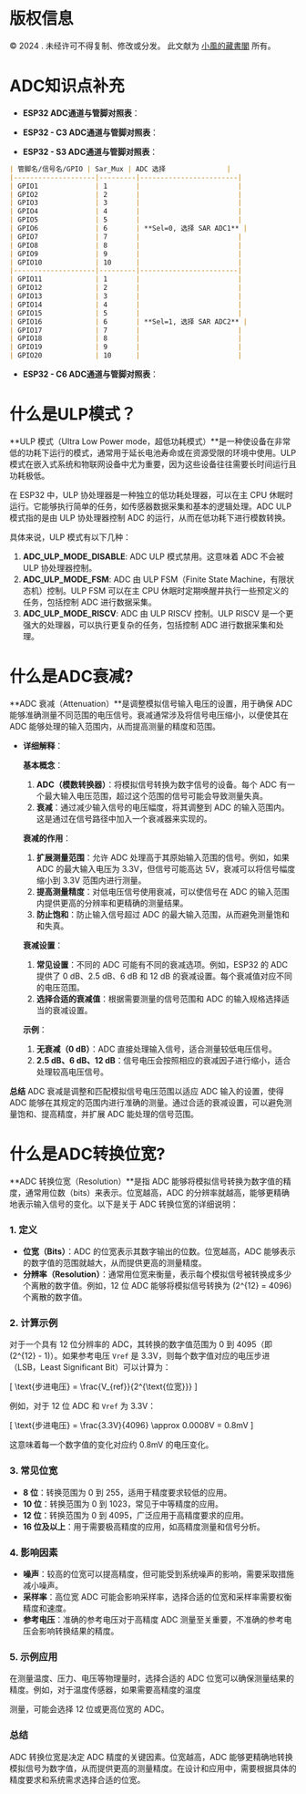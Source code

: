 # 版权信息

© 2024 . 未经许可不得复制、修改或分发。 此文献为 [小風的藏書閣](https://t.me/xfp2333) 所有。

# ADC知识点补充

- **ESP32 ADC通道与管脚对照表**：

- **ESP32 - C3 ADC通道与管脚对照表**：

- **ESP32 - S3 ADC通道与管脚对照表**：

```markdown
| 管脚名/信号名/GPIO | Sar_Mux | ADC 选择               |
|--------------------|---------|------------------------|
| GPIO1              | 1       |                        |
| GPIO2              | 2       |                        |
| GPIO3              | 3       |                        |
| GPIO4              | 4       |                        |
| GPIO5              | 5       |                        |
| GPIO6              | 6       | **Sel=0, 选择 SAR ADC1** |
| GPIO7              | 7       |                        |
| GPIO8              | 8       |                        |
| GPIO9              | 9       |                        |
| GPIO10             | 10      |                        |
|--------------------|---------|------------------------|
| GPIO11             | 1       |                        |
| GPIO12             | 2       |                        |
| GPIO13             | 3       |                        |
| GPIO14             | 4       |                        |
| GPIO15             | 5       |                        |
| GPIO16             | 6       | **Sel=1, 选择 SAR ADC2** |
| GPIO17             | 7       |                        |
| GPIO18             | 8       |                        |
| GPIO19             | 9       |                        |
| GPIO20             | 10      |                        |
```

- **ESP32 - C6 ADC通道与管脚对照表**：

# 什么是ULP模式？

**ULP 模式（Ultra Low Power mode，超低功耗模式）**是一种使设备在非常低的功耗下运行的模式，通常用于延长电池寿命或在资源受限的环境中使用。ULP 模式在嵌入式系统和物联网设备中尤为重要，因为这些设备往往需要长时间运行且功耗极低。

在 ESP32 中，ULP 协处理器是一种独立的低功耗处理器，可以在主 CPU 休眠时运行。它能够执行简单的任务，如传感器数据采集和基本的逻辑处理。ADC ULP 模式指的是由 ULP 协处理器控制 ADC 的运行，从而在低功耗下进行模数转换。

具体来说，ULP 模式有以下几种：

1. **ADC_ULP_MODE_DISABLE**: ADC ULP 模式禁用。这意味着 ADC 不会被 ULP 协处理器控制。
2. **ADC_ULP_MODE_FSM**: ADC 由 ULP FSM（Finite State Machine，有限状态机）控制。ULP FSM 可以在主 CPU 休眠时定期唤醒并执行一些预定义的任务，包括控制 ADC 进行数据采集。
3. **ADC_ULP_MODE_RISCV**: ADC 由 ULP RISCV 控制。ULP RISCV 是一个更强大的处理器，可以执行更复杂的任务，包括控制 ADC 进行数据采集和处理。

# 什么是ADC衰减?

**ADC 衰减（Attenuation）**是调整模拟信号输入电压的设置，用于确保 ADC 能够准确测量不同范围的电压信号。衰减通常涉及将信号电压缩小，以便使其在 ADC 能够处理的输入范围内，从而提高测量的精度和范围。

- **详细解释**：

  **基本概念**：
  
  1. **ADC（模数转换器）**：将模拟信号转换为数字信号的设备。每个 ADC 有一个最大输入电压范围，超过这个范围的信号可能会导致测量失真。
  2. **衰减**：通过减少输入信号的电压幅度，将其调整到 ADC 的输入范围内。这是通过在信号路径中加入一个衰减器来实现的。

  **衰减的作用**：
  
  1. **扩展测量范围**：允许 ADC 处理高于其原始输入范围的信号。例如，如果 ADC 的最大输入电压为 3.3V，但信号可能高达 5V，衰减可以将信号幅度缩小到 3.3V 范围内进行测量。
  2. **提高测量精度**：对低电压信号使用衰减，可以使信号在 ADC 的输入范围内提供更高的分辨率和更精确的测量结果。
  3. **防止饱和**：防止输入信号超过 ADC 的最大输入范围，从而避免测量饱和和失真。

  **衰减设置**：
  
  1. **常见设置**：不同的 ADC 可能有不同的衰减选项。例如，ESP32 的 ADC 提供了 0 dB、2.5 dB、6 dB 和 12 dB 的衰减设置。每个衰减值对应不同的电压范围。
  2. **选择合适的衰减值**：根据需要测量的信号范围和 ADC 的输入规格选择适当的衰减设置。

  **示例**：
  
  1. **无衰减（0 dB）**：ADC 直接处理输入信号，适合测量较低电压信号。
  2. **2.5 dB、6 dB、12 dB**：信号电压会按照相应的衰减因子进行缩小，适合处理较高电压信号。

**总结**
ADC 衰减是调整和匹配模拟信号电压范围以适应 ADC 输入的设置，使得 ADC 能够在其规定的范围内进行准确的测量。通过合适的衰减设置，可以避免测量饱和、提高精度，并扩展 ADC 能处理的信号范围。

# 什么是ADC转换位宽?

**ADC 转换位宽（Resolution）**是指 ADC 能够将模拟信号转换为数字值的精度，通常用位数（bits）来表示。位宽越高，ADC 的分辨率就越高，能够更精确地表示输入信号的变化。以下是关于 ADC 转换位宽的详细说明：

### 1. 定义

- **位宽（Bits）**：ADC 的位宽表示其数字输出的位数。位宽越高，ADC 能够表示的数字值的范围就越大，从而提供更高的测量精度。
- **分辨率（Resolution）**：通常用位宽来衡量，表示每个模拟信号被转换成多少个离散的数字值。例如，12 位 ADC 能够将模拟信号转换为 \(2^{12} = 4096\) 个离散的数字值。

### 2. 计算示例

对于一个具有 12 位分辨率的 ADC，其转换的数字值范围为 0 到 4095（即 \(2^{12} - 1\)）。如果参考电压 `Vref` 是 3.3V，则每个数字值对应的电压步进（LSB，Least Significant Bit）可以计算为：

\[ \text{步进电压} = \frac{V_{ref}}{2^{\text{位宽}}} \]

例如，对于 12 位 ADC 和 `Vref` 为 3.3V：

\[ \text{步进电压} = \frac{3.3V}{4096} \approx 0.0008V = 0.8mV \]

这意味着每一个数字值的变化对应约 0.8mV 的电压变化。


### 3. 常见位宽

- **8 位**：转换范围为 0 到 255，适用于精度要求较低的应用。
- **10 位**：转换范围为 0 到 1023，常见于中等精度的应用。
- **12 位**：转换范围为 0 到 4095，广泛应用于高精度要求的应用。
- **16 位及以上**：用于需要极高精度的应用，如高精度测量和信号分析。

### 4. 影响因素

- **噪声**：较高的位宽可以提高精度，但可能受到系统噪声的影响，需要采取措施减小噪声。
- **采样率**：高位宽 ADC 可能会影响采样率，选择合适的位宽和采样率需要权衡精度和速度。
- **参考电压**：准确的参考电压对于高精度 ADC 测量至关重要，不准确的参考电压会影响转换结果的精度。

### 5. 示例应用

在测量温度、压力、电压等物理量时，选择合适的 ADC 位宽可以确保测量结果的精度。例如，对于温度传感器，如果需要高精度的温度

测量，可能会选择 12 位或更高位宽的 ADC。

### 总结

ADC 转换位宽是决定 ADC 精度的关键因素。位宽越高，ADC 能够更精确地转换模拟信号为数字值，从而提供更高的测量精度。在设计和应用中，需要根据具体的精度要求和系统需求选择合适的位宽。